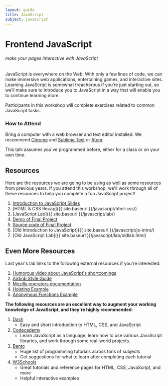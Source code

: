 ```yaml
---
layout: guide
title: JavaScript
subject: javascript
---
```



# Frontend JavaScript

###### make your pages interactive with JavaScript

JavaScript is everywhere on the Web. With only a few lines of code, we can make
immersive web applications, entertaining games, and interactive sites. Learning
JavaScript is somewhat treacherous if you’re just starting out, so we’ll make
sure to introduce you to JavaScript in a way that will enable you to continue
learning more.

Participants in this workshop will complete exercises related to common
JavaScript tasks.


### How to Attend

Bring a computer with a web browser and text editor installed. We recommend
[Chrome](https://www.google.com/chrome/browser/desktop/index.html) and
[Sublime Text](http://www.sublimetext.com/) or [Atom](https://atom.io/).

This talk assumes you've programmed before, either for a class or on your own
time.


## Resources

Here are the resources we are going to be using as well as some resources from
previous years.
If you attend this workshop, we'll work through all of these resources to help
you complete a fun JavaScript project!

1. [Introduction to JavaScript Slides](https://wafflecohn.github.io/javascript-lab/intro-javascript-slides.pdf)
1. [HTML & CSS Recap]({{ site.baseurl }}/javascript/html-css/)
1. [JavaScript Lab]({{ site.baseurl }}/javascript/lab/)
1. [Demo of Final Project](https://wafflecohn.github.io/javascript-lab/)
1. [Source code of Final Project](https://github.com/WaffleCohn/javascript-lab)
1. [Old Introduction to JavaScript]({{ site.baseurl }}/javascript/js-intro/)
1. [Old JavaScript Lab]({{ site.baseurl }}/javascript/lab/oldlab.html)


## Even More Resources

Last year's lab links to the following external resources if you're interested:

1. [Humorous video about JavaScript's shortcomings](https://www.destroyallsoftware.com/talks/wat)
1. [Airbnb Style Guide](https://github.com/airbnb/javascript)
1. [Mozilla operators documentation](https://developer.mozilla.org/en-US/docs/Web/JavaScript/Guide/Expressions_and_Operators)
1. [Hoisting Example](http://www.adequatelygood.com/JavaScript-Scoping-and-Hoisting.html)
1. [Anonymous Functions Example](http://markdalgleish.com/2011/03/self-executing-anonymous-functions/)

__The following resources are an excellent way to augment your working knowledge
of JavaScript, and they're highly recommended__:

1. [Dash](https://dash.generalassemb.ly/)
    - Easy and short introduction to HTML, CSS, and JavaScript
1. [Codecademy](http://www.codecademy.com/)
    - Learn JavaScript as a language, learn how to use various JavaScript
      libraries, and work through some real-world projects.
1. [Bento](https://www.bento.io/grid)
    - Huge list of programming tutorials across tons of subjects
    - Get suggestions for what to learn after completing each tutorial
1. [W3Schools](https://www.w3schools.com/)
    - Great tutorials and reference pages for HTML, CSS, JavaScript, and more
    - Helpful interactive examples
